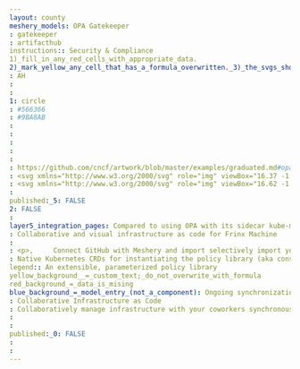 ```yaml
---
layout: county 
meshery_models: OPA Gatekeeper
: gatekeeper
: artifacthub
instructions:: Security & Compliance
1)_fill_in_any_red_cells_with_appropriate_data.
2)_mark_yellow_any_cell_that_has_a_formula_overwritten._3)_the_svgs_shouldn't_have_xml_header_they_are_added_programmatically_through_workflows: Security & Compliance
: AH
: 
: 
1: circle
: #566366
: #9BA8AB
: 
: 
: 
: 
: 
: https://github.com/cncf/artwork/blob/master/examples/graduated.md#opa-logos
: <svg xmlns="http://www.w3.org/2000/svg" role="img" viewBox="16.37 -1.63 395.51 435.76"><style>svg {enable-background:new 0 0 432 434}</style><path fill="#bfbfbf" d="M71 214.5c7.5-26.7 20.9-50.1 38.4-68.8-5.9-4.4-29.3-22.6-30.4-36.9C77.3 85.4 100.7 6.7 100.7 6.7S30 92.8 25.1 127.6c-3.9 27.3 40.8 81.5 45.5 87v-.1h.4zm287.7-1.4v.2c0 .1.1.2.1.3 7.8-9.4 48.3-59.9 44.6-86-4.9-34.8-75.6-120.9-75.6-120.9s23.4 78.7 21.7 102.1c-1 13.7-22.3 30.8-29.4 36.2 17.5 18.4 31 41.6 38.6 68.1z"/><path fill="#566366" d="M358.7 213.2v-.2c-7.6-26.4-21.1-49.6-38.6-68.1-27.5-29-64.9-46.4-105.2-46.4v93h.1c9.9.1 17.9 8.2 17.9 18.1 0 1.2-.1 2.3-.3 3.4-1.6 8.3-8.8 14.6-17.6 14.7h-.3v34.5l-.2 163.4h3.5s38-55 58.5-70.7c24-18.4 82.2-41.2 82.2-41.2v-99.4l.3-.1c-.1-.2-.1-.5-.2-.7 0-.1 0-.2-.1-.3z"/><path fill="#7d9199" d="M214.7 262.3v-34.5c-8.3-.1-15.2-5.7-17.3-13.3-.4-1.5-.7-3.1-.7-4.8 0-10 8.1-18.1 18.1-18.1h.1V98.9c-40.5 0-78 17.5-105.5 46.8-17.5 18.6-30.9 42.1-38.4 68.8h-.3v100.7s58.2 22.8 82.2 41.2c19.9 15.3 58.3 69.4 58.3 69.4h3.6v-.1h-.2l.1-163.4z"/><path fill="#fff" d="M196.7 209.7c0 1.7.2 3.3.7 4.8 2.1 7.6 9 13.2 17.3 13.3h.3c8.7-.1 16-6.4 17.6-14.7.2-1.1.3-2.2.3-3.4 0-9.9-8-18-17.9-18.1h-.2c-10 0-18.1 8.1-18.1 18.1z"/></svg>
: <svg xmlns="http://www.w3.org/2000/svg" role="img" viewBox="16.62 -1.63 395.51 435.76"><style>svg {enable-background:new 0 0 432 434}</style><g fill="#fff"><path d="M71.1 214.5c7.5-26.7 20.9-50.1 38.4-68.8-5.9-4.4-29.3-22.6-30.4-36.9C77.5 85.4 100.9 6.7 100.9 6.7S30.2 92.8 25.3 127.6c-3.9 27.3 40.8 81.5 45.5 87v-.1h.3zm287.8-1.4v.2c0 .1.1.2.1.3 7.8-9.4 48.3-59.9 44.6-86C398.7 92.8 328 6.7 328 6.7s23.4 78.7 21.7 102.1c-1 13.7-22.3 30.8-29.4 36.2 17.5 18.5 30.9 41.7 38.6 68.1z" opacity=".64"/><path d="M358.9 213.3v-.2c-7.6-26.4-21.1-49.6-38.6-68.1-27.5-29-64.9-46.4-105.2-46.4v93h.1c9.9.1 17.9 8.2 17.9 18.1 0 1.2-.1 2.3-.3 3.4-1.6 8.3-8.8 14.6-17.6 14.7h-.3v34.5l-.2 163.4h3.5s38-55 58.5-70.7c24-18.4 82.2-41.2 82.2-41.2v-99.4l.3-.1c-.1-.2-.1-.5-.2-.7 0-.1-.1-.2-.1-.3z" opacity=".85"/><path d="M214.9 262.3v-34.5c-8.3-.1-15.2-5.7-17.3-13.3-.4-1.5-.7-3.1-.7-4.8 0-10 8.1-18.1 18.1-18.1h.1V98.9c-40.5 0-78 17.5-105.5 46.8-17.5 18.6-30.9 42.1-38.4 68.8h-.3v100.7s58.2 22.8 82.2 41.2c19.9 15.3 58.3 69.4 58.3 69.4h3.6v-.1h-.2l.1-163.4z" opacity=".75"/></g></svg>
: 
published:_5: FALSE
2: FALSE
: 
layer5_integration_pages: Compared to using OPA with its sidecar kube-mgmt (aka Gatekeeper v1.0), Gatekeeper introduces the following functionality:
: Collaborative and visual infrastructure as code for Frinx Machine
: 
: <p>,     Connect GitHub with Meshery and import selectively import your existing Helm Charts, Docker Compose applications, and Kubernetes manifests.Visually configure and customize your cloud native infrastructure.,     Save and share your design patterns to GitHub using either public or private repositories., </p>, <p>,     Learn more about <a href="/blog/service-mesh-specifications/pipelining-service-mesh-specifications">pipelining service mesh specifications</a> and using Service Mesh Interface and Service Mesh Performance specs on your CI/CD pipelines with Meshery's GitHub Actions., </p>
: Native Kubernetes CRDs for instantiating the policy library (aka constraints)
legend:: An extensible, parameterized policy library
yellow_background__=_custom_text;_do_not_overwrite_with_formula
red_background_=_data_is_mising
blue_background_=_model_entry_(not_a_component): Ongoing synchronization of Kubernetes configuration and changes across any number of clusters.
: Collaborative Infrastructure as Code
: Collaboratively manage infrastructure with your coworkers synchronously sharing the same designs.
: 
: 
published:_0: FALSE
: 
: 
---
```

